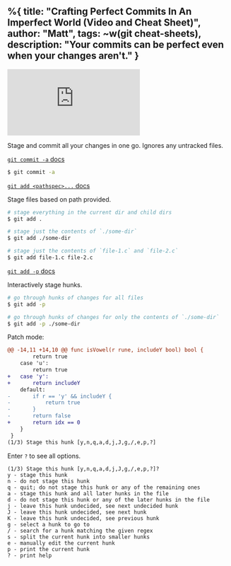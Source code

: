 %{
  title: "Crafting Perfect Commits In An Imperfect World (Video and Cheat Sheet)",
  author: "Matt",
  tags: ~w(git cheat-sheets),
  description: "Your commits can be perfect even when your changes aren't."
}
---
<iframe
    class="embedded-yt"
    src="https://www.youtube.com/embed/gKSRg8lYe2c?rel=0"
    title="YouTube video player"
    frameborder="0"
    allow="accelerometer; autoplay; clipboard-write; encrypted-media; gyroscope; picture-in-picture; web-share"
    referrerpolicy="strict-origin-when-cross-origin"
    allowfullscreen
>
</iframe>

Stage and commit all your changes in one go.
Ignores any untracked files.

[`git commit -a` docs](https://git-scm.com/docs/git-commit#Documentation/git-commit.txt--a)

```bash
$ git commit -a
```

[`git add <pathspec>...` docs](https://git-scm.com/docs/git-add#Documentation/git-add.txt-ltpathspecgt82308203)

Stage files based on path provided.
```bash
# stage everything in the current dir and child dirs
$ git add .

# stage just the contents of `./some-dir`
$ git add ./some-dir

# stage just the contents of `file-1.c` and `file-2.c`
$ git add file-1.c file-2.c
```

[`git add -p` docs](https://git-scm.com/docs/git-add#Documentation/git-add.txt-patch)

Interactively stage hunks.
```bash
# go through hunks of changes for all files
$ git add -p

# go through hunks of changes for only the contents of `./some-dir`
$ git add -p ./some-dir
```

Patch mode:
```diff
@@ -14,11 +14,10 @@ func isVowel(r rune, includeY bool) bool {
 		return true
 	case 'u':
 		return true
+	case 'y':
+		return includeY
 	default:
-		if r == 'y' && includeY {
-			return true
-		}
-		return false
+		return idx == 0
 	}
 }
(1/3) Stage this hunk [y,n,q,a,d,j,J,g,/,e,p,?]
```

Enter `?` to see all options.
```
(1/3) Stage this hunk [y,n,q,a,d,j,J,g,/,e,p,?]?
y - stage this hunk
n - do not stage this hunk
q - quit; do not stage this hunk or any of the remaining ones
a - stage this hunk and all later hunks in the file
d - do not stage this hunk or any of the later hunks in the file
j - leave this hunk undecided, see next undecided hunk
J - leave this hunk undecided, see next hunk
K - leave this hunk undecided, see previous hunk
g - select a hunk to go to
/ - search for a hunk matching the given regex
s - split the current hunk into smaller hunks
e - manually edit the current hunk
p - print the current hunk
? - print help
```
